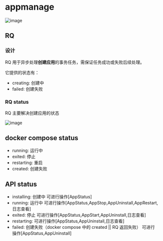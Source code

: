 # appmanage

![image](https://user-images.githubusercontent.com/43192516/231104572-a57940b1-273b-4761-ae82-7139a8966f70.png)


## RQ 

### 设计

RQ 用于异步处理**创建应用**的事务任务，需保证任务成功或失败后续处理。

它提供的状态有：  

- creating: 创建中
- failed: 创建失败


### RQ status

RQ 主要解决创建应用的状态

![image](https://user-images.githubusercontent.com/43192516/231103506-22bbfc80-f31f-4ba0-a331-4a05a345ec25.png)

## docker compose status

- running: 运行中
- exited: 停止
- restarting: 重启
- created: 创建失败

## API status

- installing: 创建中 可进行操作[AppStatus]
- running: 运行中 可进行操作[AppStatus,AppStop,AppUninstall,AppRestart,日志查看]
- exited: 停止 可进行操作[AppStatus,AppStart,AppUninstall,日志查看]
- restarting: 可进行操作[AppStatus,AppUninstall,日志查看]
- failed: 创建失败（docker compose 中的 created || RQ 返回失败） 可进行操作[AppStatus,AppUninstall]
